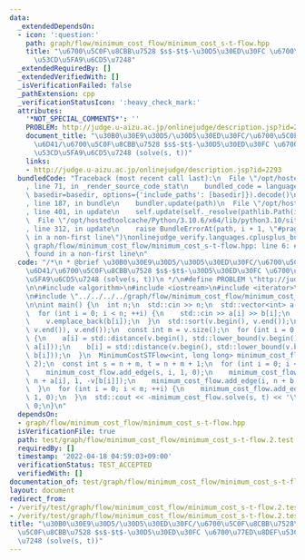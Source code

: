 ```yaml
---
data:
  _extendedDependsOn:
  - icon: ':question:'
    path: graph/flow/minimum_cost_flow/minimum_cost_s-t-flow.hpp
    title: "\u6700\u5C0F\u8CBB\u7528 $s$-$t$-\u30D5\u30ED\u30FC \u6700\u77ED\u8DEF\
      \u53CD\u5FA9\u6CD5\u7248"
  _extendedRequiredBy: []
  _extendedVerifiedWith: []
  _isVerificationFailed: false
  _pathExtension: cpp
  _verificationStatusIcon: ':heavy_check_mark:'
  attributes:
    '*NOT_SPECIAL_COMMENTS*': ''
    PROBLEM: http://judge.u-aizu.ac.jp/onlinejudge/description.jsp?id=2293
    document_title: "\u30B0\u30E9\u30D5/\u30D5\u30ED\u30FC/\u6700\u5C0F\u8CBB\u7528\
      \u6D41/\u6700\u5C0F\u8CBB\u7528 $s$-$t$-\u30D5\u30ED\u30FC \u6700\u77ED\u8DEF\
      \u53CD\u5FA9\u6CD5\u7248 (solve(s, t))"
    links:
    - http://judge.u-aizu.ac.jp/onlinejudge/description.jsp?id=2293
  bundledCode: "Traceback (most recent call last):\n  File \"/opt/hostedtoolcache/Python/3.10.6/x64/lib/python3.10/site-packages/onlinejudge_verify/documentation/build.py\"\
    , line 71, in _render_source_code_stat\n    bundled_code = language.bundle(stat.path,\
    \ basedir=basedir, options={'include_paths': [basedir]}).decode()\n  File \"/opt/hostedtoolcache/Python/3.10.6/x64/lib/python3.10/site-packages/onlinejudge_verify/languages/cplusplus.py\"\
    , line 187, in bundle\n    bundler.update(path)\n  File \"/opt/hostedtoolcache/Python/3.10.6/x64/lib/python3.10/site-packages/onlinejudge_verify/languages/cplusplus_bundle.py\"\
    , line 401, in update\n    self.update(self._resolve(pathlib.Path(included), included_from=path))\n\
    \  File \"/opt/hostedtoolcache/Python/3.10.6/x64/lib/python3.10/site-packages/onlinejudge_verify/languages/cplusplus_bundle.py\"\
    , line 312, in update\n    raise BundleErrorAt(path, i + 1, \"#pragma once found\
    \ in a non-first line\")\nonlinejudge_verify.languages.cplusplus_bundle.BundleErrorAt:\
    \ graph/flow/minimum_cost_flow/minimum_cost_s-t-flow.hpp: line 6: #pragma once\
    \ found in a non-first line\n"
  code: "/*\n * @brief \u30B0\u30E9\u30D5/\u30D5\u30ED\u30FC/\u6700\u5C0F\u8CBB\u7528\
    \u6D41/\u6700\u5C0F\u8CBB\u7528 $s$-$t$-\u30D5\u30ED\u30FC \u6700\u77ED\u8DEF\u53CD\
    \u5FA9\u6CD5\u7248 (solve(s, t))\n */\n#define PROBLEM \"http://judge.u-aizu.ac.jp/onlinejudge/description.jsp?id=2293\"\
    \n\n#include <algorithm>\n#include <iostream>\n#include <iterator>\n#include <vector>\n\
    \n#include \"../../../../graph/flow/minimum_cost_flow/minimum_cost_s-t-flow.hpp\"\
    \n\nint main() {\n  int n;\n  std::cin >> n;\n  std::vector<int> a(n), b(n), v;\n\
    \  for (int i = 0; i < n; ++i) {\n    std::cin >> a[i] >> b[i];\n    v.emplace_back(a[i]);\n\
    \    v.emplace_back(b[i]);\n  }\n  std::sort(v.begin(), v.end());\n  v.erase(std::unique(v.begin(),\
    \ v.end()), v.end());\n  const int m = v.size();\n  for (int i = 0; i < n; ++i)\
    \ {\n    a[i] = std::distance(v.begin(), std::lower_bound(v.begin(), v.end(),\
    \ a[i]));\n    b[i] = std::distance(v.begin(), std::lower_bound(v.begin(), v.end(),\
    \ b[i]));\n  }\n  MinimumCostSTFlow<int, long long> minimum_cost_flow(n + m +\
    \ 2);\n  const int s = n + m, t = n + m + 1;\n  for (int i = 0; i < n; ++i) {\n\
    \    minimum_cost_flow.add_edge(s, i, 1, 0);\n    minimum_cost_flow.add_edge(i,\
    \ n + a[i], 1, -v[b[i]]);\n    minimum_cost_flow.add_edge(i, n + b[i], 1, -v[a[i]]);\n\
    \  }\n  for (int i = 0; i < m; ++i) {\n    minimum_cost_flow.add_edge(n + i, t,\
    \ 1, 0);\n  }\n  std::cout << -minimum_cost_flow.solve(s, t) << '\\n';\n  return\
    \ 0;\n}\n"
  dependsOn:
  - graph/flow/minimum_cost_flow/minimum_cost_s-t-flow.hpp
  isVerificationFile: true
  path: test/graph/flow/minimum_cost_flow/minimum_cost_s-t-flow.2.test.cpp
  requiredBy: []
  timestamp: '2022-04-18 04:59:03+09:00'
  verificationStatus: TEST_ACCEPTED
  verifiedWith: []
documentation_of: test/graph/flow/minimum_cost_flow/minimum_cost_s-t-flow.2.test.cpp
layout: document
redirect_from:
- /verify/test/graph/flow/minimum_cost_flow/minimum_cost_s-t-flow.2.test.cpp
- /verify/test/graph/flow/minimum_cost_flow/minimum_cost_s-t-flow.2.test.cpp.html
title: "\u30B0\u30E9\u30D5/\u30D5\u30ED\u30FC/\u6700\u5C0F\u8CBB\u7528\u6D41/\u6700\
  \u5C0F\u8CBB\u7528 $s$-$t$-\u30D5\u30ED\u30FC \u6700\u77ED\u8DEF\u53CD\u5FA9\u6CD5\
  \u7248 (solve(s, t))"
---
```


